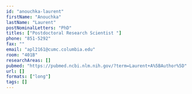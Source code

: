 ```yaml
---
id: "anouchka-laurent"
firstName: "Anouchka"
lastName: "Laurent"
postNominalLetters: "PhD"
titles: ["Postdoctoral Research Scientist "]
phone: "851-5292"
fax: ""
email: "apl2161@cumc.columbia.edu"
room: "401B"
researchAreas: []
pubmed: "https://pubmed.ncbi.nlm.nih.gov/?term=Laurent+A%5BAuthor%5D"
url: []
formats: ["long"]
tags: []
---
```

